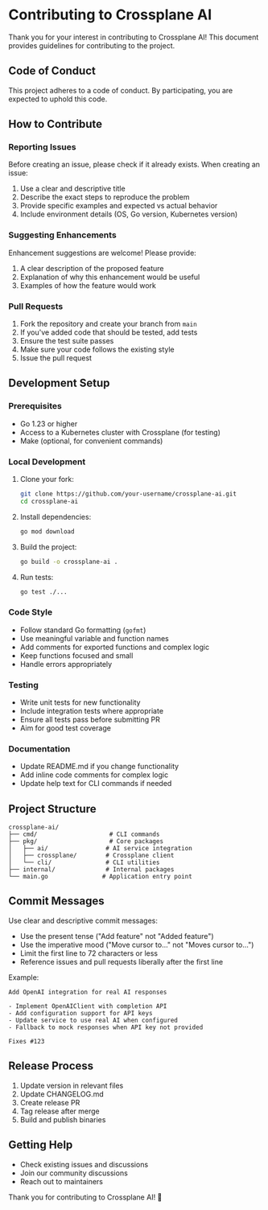 # Contributing to Crossplane AI

Thank you for your interest in contributing to Crossplane AI! This document provides guidelines for contributing to the project.

## Code of Conduct

This project adheres to a code of conduct. By participating, you are expected to uphold this code.

## How to Contribute

### Reporting Issues

Before creating an issue, please check if it already exists. When creating an issue:

1. Use a clear and descriptive title
2. Describe the exact steps to reproduce the problem
3. Provide specific examples and expected vs actual behavior
4. Include environment details (OS, Go version, Kubernetes version)

### Suggesting Enhancements

Enhancement suggestions are welcome! Please provide:

1. A clear description of the proposed feature
2. Explanation of why this enhancement would be useful
3. Examples of how the feature would work

### Pull Requests

1. Fork the repository and create your branch from `main`
2. If you've added code that should be tested, add tests
3. Ensure the test suite passes
4. Make sure your code follows the existing style
5. Issue the pull request

## Development Setup

### Prerequisites

- Go 1.23 or higher
- Access to a Kubernetes cluster with Crossplane (for testing)
- Make (optional, for convenient commands)

### Local Development

1. Clone your fork:
   ```bash
   git clone https://github.com/your-username/crossplane-ai.git
   cd crossplane-ai
   ```

2. Install dependencies:
   ```bash
   go mod download
   ```

3. Build the project:
   ```bash
   go build -o crossplane-ai .
   ```

4. Run tests:
   ```bash
   go test ./...
   ```

### Code Style

- Follow standard Go formatting (`gofmt`)
- Use meaningful variable and function names
- Add comments for exported functions and complex logic
- Keep functions focused and small
- Handle errors appropriately

### Testing

- Write unit tests for new functionality
- Include integration tests where appropriate
- Ensure all tests pass before submitting PR
- Aim for good test coverage

### Documentation

- Update README.md if you change functionality
- Add inline code comments for complex logic
- Update help text for CLI commands if needed

## Project Structure

```
crossplane-ai/
├── cmd/                    # CLI commands
├── pkg/                    # Core packages
│   ├── ai/                # AI service integration
│   ├── crossplane/        # Crossplane client
│   └── cli/               # CLI utilities
├── internal/              # Internal packages
└── main.go               # Application entry point
```

## Commit Messages

Use clear and descriptive commit messages:

- Use the present tense ("Add feature" not "Added feature")
- Use the imperative mood ("Move cursor to..." not "Moves cursor to...")
- Limit the first line to 72 characters or less
- Reference issues and pull requests liberally after the first line

Example:
```
Add OpenAI integration for real AI responses

- Implement OpenAIClient with completion API
- Add configuration support for API keys
- Update service to use real AI when configured
- Fallback to mock responses when API key not provided

Fixes #123
```

## Release Process

1. Update version in relevant files
2. Update CHANGELOG.md
3. Create release PR
4. Tag release after merge
5. Build and publish binaries

## Getting Help

- Check existing issues and discussions
- Join our community discussions
- Reach out to maintainers

Thank you for contributing to Crossplane AI! 🚀
